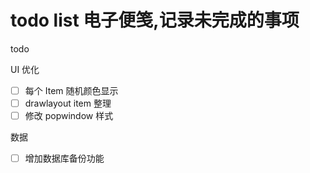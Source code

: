 # todo list 电子便笺,记录未完成的事项


todo


UI 优化

- [ ] 每个 Item 随机颜色显示
- [ ] drawlayout item 整理
- [ ] 修改 popwindow 样式

数据

- [ ] 增加数据库备份功能
